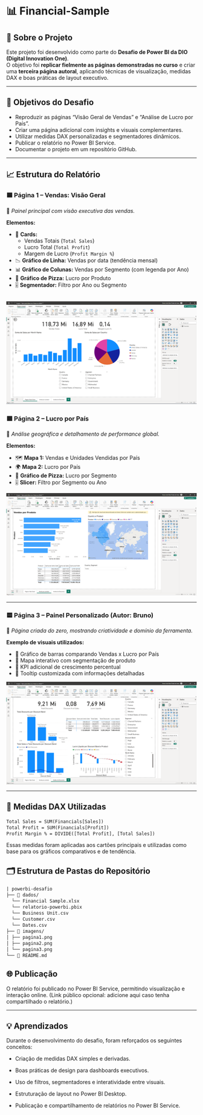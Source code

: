 # 📊 Financial-Sample

## 🚀 Sobre o Projeto
Este projeto foi desenvolvido como parte do **Desafio de Power BI da DIO (Digital Innovation One)**.  
O objetivo foi **replicar fielmente as páginas demonstradas no curso** e criar uma **terceira página autoral**, aplicando técnicas de visualização, medidas DAX e boas práticas de layout executivo.

---

## 🧠 Objetivos do Desafio
- Reproduzir as páginas “Visão Geral de Vendas” e “Análise de Lucro por País”.
- Criar uma página adicional com insights e visuais complementares.
- Utilizar medidas DAX personalizadas e segmentadores dinâmicos.
- Publicar o relatório no Power BI Service.
- Documentar o projeto em um repositório GitHub.

---

## 📈 Estrutura do Relatório

### 🟦 **Página 1 – Vendas: Visão Geral**
📌 *Painel principal com visão executiva das vendas.*

**Elementos:**
- 🧮 **Cards:**
  - Vendas Totais (`Total Sales`)
  - Lucro Total (`Total Profit`)
  - Margem de Lucro (`Profit Margin %`)
- 📉 **Gráfico de Linha:** Vendas por data (tendência mensal)
- 📊 **Gráfico de Colunas:** Vendas por Segmento (com legenda por Ano)
- 🥧 **Gráfico de Pizza:** Lucro por Produto
- 🎚️ **Segmentador:** Filtro por Ano ou Segmento

![alt text](image.png)
---

### 🟩 **Página 2 – Lucro por País**
📌 *Análise geográfica e detalhamento de performance global.*

**Elementos:**
- 🗺️ **Mapa 1:** Vendas e Unidades Vendidas por País  
- 🌍 **Mapa 2:** Lucro por País  
- 🧩 **Gráfico de Pizza:** Lucro por Segmento  
- 🎚️ **Slicer:** Filtro por Segmento ou Ano

![alt text](image-1.png)

---

### 🟨 **Página 3 – Painel Personalizado (Autor: Bruno)**
📌 *Página criada do zero, mostrando criatividade e domínio da ferramenta.*

**Exemplo de visuais utilizados:**
- 🔹 Gráfico de barras comparando Vendas x Lucro por País  
- 🔹 Mapa interativo com segmentação de produto  
- 🔹 KPI adicional de crescimento percentual  
- 🔹 Tooltip customizada com informações detalhadas  

![alt text](image-3.png)

---

## 🧮 Medidas DAX Utilizadas

```DAX
Total Sales = SUM(Financials[Sales])
Total Profit = SUM(Financials[Profit])
Profit Margin % = DIVIDE([Total Profit], [Total Sales])

```
Essas medidas foram aplicadas aos cartões principais e utilizadas como base para os gráficos comparativos e de tendência.

## 🗂️ Estrutura de Pastas do Repositório
``` Desafio-PowerBI-DIO/
| powerbi-desafio
├── 📁 dados/
  └── Financial Sample.xlsx
  └── relatorio-powerbi.pbix
  └── Business Unit.csv
  └── Customer.csv
  └── Dates.csv
├── 📁 imagens/
│ ├── pagina1.png
│ ├── pagina2.png
│ └── pagina3.png
└── 📄 README.md
````
## 🌐 Publicação

O relatório foi publicado no Power BI Service, permitindo visualização e interação online.
(Link público opcional: adicione aqui caso tenha compartilhado o relatório.)
___
## 💡 Aprendizados

Durante o desenvolvimento do desafio, foram reforçados os seguintes conceitos:

- Criação de medidas DAX simples e derivadas.

- Boas práticas de design para dashboards executivos.

- Uso de filtros, segmentadores e interatividade entre visuais.

- Estruturação de layout no Power BI Desktop.

- Publicação e compartilhamento de relatórios no Power BI Service.